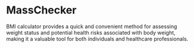 # MassChecker
BMI calculator provides a quick and convenient method for assessing weight status and potential health risks associated with body weight, making it a valuable tool for both individuals and healthcare professionals.
